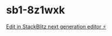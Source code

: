 # sb1-8z1wxk

[Edit in StackBlitz next generation editor ⚡️](https://stackblitz.com/~/github.com/whatcrypto/sb1-8z1wxk)
